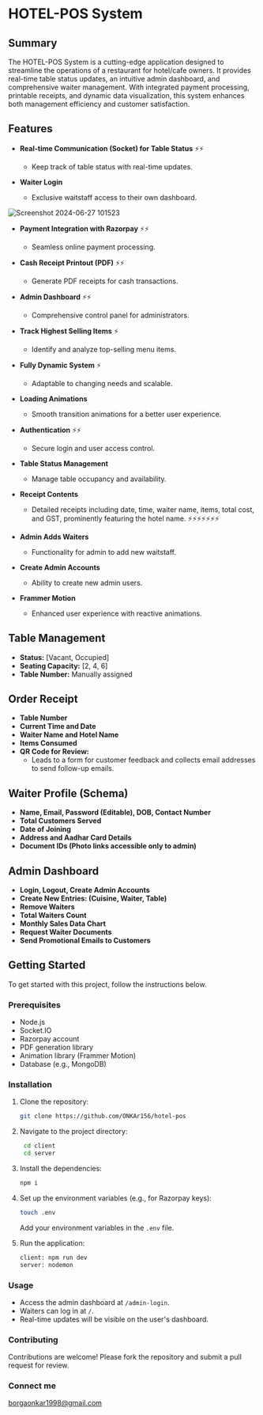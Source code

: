 # HOTEL-POS System

## Summary

The HOTEL-POS System is a cutting-edge application designed to streamline the operations of a restaurant for hotel/cafe owners. It provides real-time table status updates, an intuitive admin dashboard, and comprehensive waiter management. With integrated payment processing, printable receipts, and dynamic data visualization, this system enhances both management efficiency and customer satisfaction.

## Features

- **Real-time Communication (Socket) for Table Status** ⚡⚡
  - Keep track of table status with real-time updates.
  
- **Waiter Login**
  - Exclusive waitstaff access to their own dashboard.

![Screenshot 2024-06-27 101523](https://github.com/ONKAr156/hotel-pos/assets/125107067/72318bdc-ba84-4be0-bdce-21bb5b7d2dd5)

  
- **Payment Integration with Razorpay** ⚡⚡
  - Seamless online payment processing.
  
- **Cash Receipt Printout (PDF)** ⚡⚡
  - Generate PDF receipts for cash transactions.
  
- **Admin Dashboard** ⚡⚡
  - Comprehensive control panel for administrators.
  
- **Track Highest Selling Items** ⚡
  - Identify and analyze top-selling menu items.
  
- **Fully Dynamic System** ⚡
  - Adaptable to changing needs and scalable.
  
- **Loading Animations**
  - Smooth transition animations for a better user experience.
  
- **Authentication** ⚡⚡
  - Secure login and user access control.
  
- **Table Status Management**
  - Manage table occupancy and availability.
  
- **Receipt Contents**
  - Detailed receipts including date, time, waiter name, items, total cost, and GST, prominently featuring the hotel name. ⚡⚡⚡⚡⚡⚡⚡
  
- **Admin Adds Waiters**
  - Functionality for admin to add new waitstaff.
  
- **Create Admin Accounts**
  - Ability to create new admin users.
  
- **Frammer Motion**
  - Enhanced user experience with reactive animations.

## Table Management

- **Status:** [Vacant, Occupied]
- **Seating Capacity:** [2, 4, 6]
- **Table Number:** Manually assigned

## Order Receipt

- **Table Number**
- **Current Time and Date**
- **Waiter Name and Hotel Name**
- **Items Consumed**
- **QR Code for Review:**
  - Leads to a form for customer feedback and collects email addresses to send follow-up emails.

## Waiter Profile (Schema)

- **Name, Email, Password (Editable), DOB, Contact Number**
- **Total Customers Served**
- **Date of Joining**
- **Address and Aadhar Card Details**
- **Document IDs (Photo links accessible only to admin)**

## Admin Dashboard

- **Login, Logout, Create Admin Accounts**
- **Create New Entries: (Cuisine, Waiter, Table)**
- **Remove Waiters**
- **Total Waiters Count**
- **Monthly Sales Data Chart**
- **Request Waiter Documents**
- **Send Promotional Emails to Customers**

## Getting Started

To get started with this project, follow the instructions below.

### Prerequisites

- Node.js
- Socket.IO
- Razorpay account
- PDF generation library
- Animation library (Frammer Motion)
- Database (e.g., MongoDB)

### Installation

1. Clone the repository:

    ```bash
    git clone https://github.com/ONKAr156/hotel-pos
    ```

2. Navigate to the project directory:

    ```bash
     cd client
     cd server
    ```

3. Install the dependencies:

    ```bash
    npm i
    ```

4. Set up the environment variables (e.g., for Razorpay keys):

    ```bash
    touch .env
    ```

   Add your environment variables in the `.env` file.

5. Run the application:

    ```bash
   client: npm run dev
   server: nodemon
    ```

### Usage

- Access the admin dashboard at `/admin-login`.
- Waiters can log in at `/`.
- Real-time updates will be visible on the user's dashboard.

### Contributing

Contributions are welcome! Please fork the repository and submit a pull request for review.

### Connect me
borgaonkar1998@gmail.com
